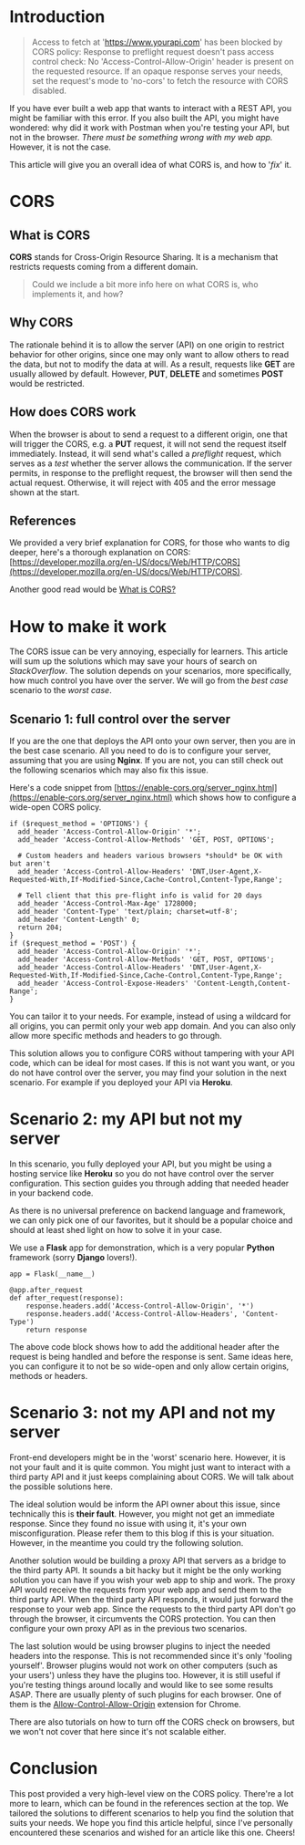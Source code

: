 # Introduction

> Access to fetch at 'https://www.yourapi.com' has been blocked by CORS policy: Response to preflight request doesn't pass access control check: No 'Access-Control-Allow-Origin' header is present on the requested resource. If an opaque response serves your needs, set the request's mode to 'no-cors' to fetch the resource with CORS disabled.

If you have ever built a web app that wants to interact with a REST API, you might be familiar with this error. If you also built the API, you might have wondered: why did it work with Postman when you're testing your API, but not in the browser. _There must be something wrong with my web app._ However, it is not the case.

This article will give you an overall idea of what CORS is, and how to '_fix_' it.

# CORS

## What is CORS

**CORS** stands for Cross-Origin Resource Sharing. It is a mechanism that restricts requests coming from a different domain.

> Could we include a bit more info here on what CORS is, who implements it, and how?

## Why CORS

The rationale behind it is to allow the server (API) on one origin to restrict behavior for other origins, since one may only want to allow others to read the data, but not to modify the data at will. As a result, requests like **GET** are usually allowed by default. However, **PUT**, **DELETE** and sometimes **POST** would be restricted.

## How does CORS work

When the browser is about to send a request to a different origin, one that will trigger the CORS, e.g. a **PUT** request, it will not send the request itself immediately. Instead, it will send what's called a _preflight_ request, which serves as a _test_ whether the server allows the communication. If the server permits, in response to the preflight request, the browser will then send the actual request. Otherwise, it will reject with 405 and the error message shown at the start.

## References

We provided a very brief explanation for CORS, for those who wants to dig deeper, here's a thorough explanation on CORS: [https://developer.mozilla.org/en-US/docs/Web/HTTP/CORS](https://developer.mozilla.org/en-US/docs/Web/HTTP/CORS).

Another good read would be [What is CORS?](https://www.codecademy.com/articles/what-is-cors)

# How to make it work

The CORS issue can be very annoying, especially for learners. This article will sum up the solutions which may save your hours of search on _StackOverflow_. The solution depends on your scenarios, more specifically, how much control you have over the server. We will go from the _best case_ scenario to the _worst case_.

## Scenario 1: full control over the server

If you are the one that deploys the API onto your own server, then you are in the best case scenario. All you need to do is to configure your server, assuming that you are using **Nginx**. If you are not, you can still check out the following scenarios which may also fix this issue.

Here's a code snippet from [https://enable-cors.org/server_nginx.html](https://enable-cors.org/server_nginx.html) which shows how to configure a wide-open CORS policy.

```
if ($request_method = 'OPTIONS') {
  add_header 'Access-Control-Allow-Origin' '*';
  add_header 'Access-Control-Allow-Methods' 'GET, POST, OPTIONS';

  # Custom headers and headers various browsers *should* be OK with but aren't
  add_header 'Access-Control-Allow-Headers' 'DNT,User-Agent,X-Requested-With,If-Modified-Since,Cache-Control,Content-Type,Range';

  # Tell client that this pre-flight info is valid for 20 days
  add_header 'Access-Control-Max-Age' 1728000;
  add_header 'Content-Type' 'text/plain; charset=utf-8';
  add_header 'Content-Length' 0;
  return 204;
}
if ($request_method = 'POST') {
  add_header 'Access-Control-Allow-Origin' '*';
  add_header 'Access-Control-Allow-Methods' 'GET, POST, OPTIONS';
  add_header 'Access-Control-Allow-Headers' 'DNT,User-Agent,X-Requested-With,If-Modified-Since,Cache-Control,Content-Type,Range';
  add_header 'Access-Control-Expose-Headers' 'Content-Length,Content-Range';
}
```

You can tailor it to your needs. For example, instead of using a wildcard for all origins, you can permit only your web app domain. And you can also only allow more specific methods and headers to go through.

This solution allows you to configure CORS without tampering with your API code, which can be ideal for most cases. If this is not want you want, or you do not have control over the server, you may find your solution in the next scenario. For example if you deployed your API via **Heroku**.

# Scenario 2: my API but not my server

In this scenario, you fully deployed your API, but you might be using a hosting service like **Heroku** so you do not have control over the server configuration. This section guides you through adding that needed header in your backend code.

As there is no universal preference on backend language and framework, we can only pick one of our favorites, but it should be a popular choice and should at least shed light on how to solve it in your case.

We use a **Flask** app for demonstration, which is a very popular **Python** framework (sorry **Django** lovers!).

```
app = Flask(__name__)

@app.after_request
def after_request(response):
    response.headers.add('Access-Control-Allow-Origin', '*')
    response.headers.add('Access-Control-Allow-Headers', 'Content-Type')
    return response
```

The above code block shows how to add the additional header after the request is being handled and before the response is sent. Same ideas here, you can configure it to not be so wide-open and only allow certain origins, methods or headers.

# Scenario 3: not my API and not my server

Front-end developers might be in the 'worst' scenario here. However, it is not your fault and it is quite common. You might just want to interact with a third party API and it just keeps complaining about CORS. We will talk about the possible solutions here.

The ideal solution would be inform the API owner about this issue, since technically this is **their fault**. However, you might not get an immediate response. Since they found no issue with using it, it's your own misconfiguration. Please refer them to this blog if this is your situation. However, in the meantime you could try the following solution.

Another solution would be building a proxy API that servers as a bridge to the third party API. It sounds a bit hacky but it might be the only working solution you can have if you wish your web app to ship and work. The proxy API would receive the requests from your web app and send them to the third party API. When the third party API responds, it would just forward the response to your web app. Since the requests to the third party API don't go through the browser, it circumvents the CORS protection. You can then configure your own proxy API as in the previous two scenarios.

The last solution would be using browser plugins to inject the needed headers into the response. This is not recommended since it's only 'fooling yourself'. Browser plugins would not work on other computers (such as your users') unless they have the plugins too. However, it is still useful if you're testing things around locally and would like to see some results ASAP. There are usually plenty of such plugins for each browser. One of them is the [Allow-Control-Allow-Origin](https://chrome.google.com/webstore/detail/allow-control-allow-origi/nlfbmbojpeacfghkpbjhddihlkkiljbi) extension for Chrome.

There are also tutorials on how to turn off the CORS check on browsers, but we won't not cover that here since it's not scalable either.

# Conclusion

This post provided a very high-level view on the CORS policy. There're a lot more to learn, which can be found in the references section at the top. We tailored the solutions to different scenarios to help you find the solution that suits your needs. We hope you find this article helpful, since I've personally encountered these scenarios and wished for an article like this one. Cheers!
